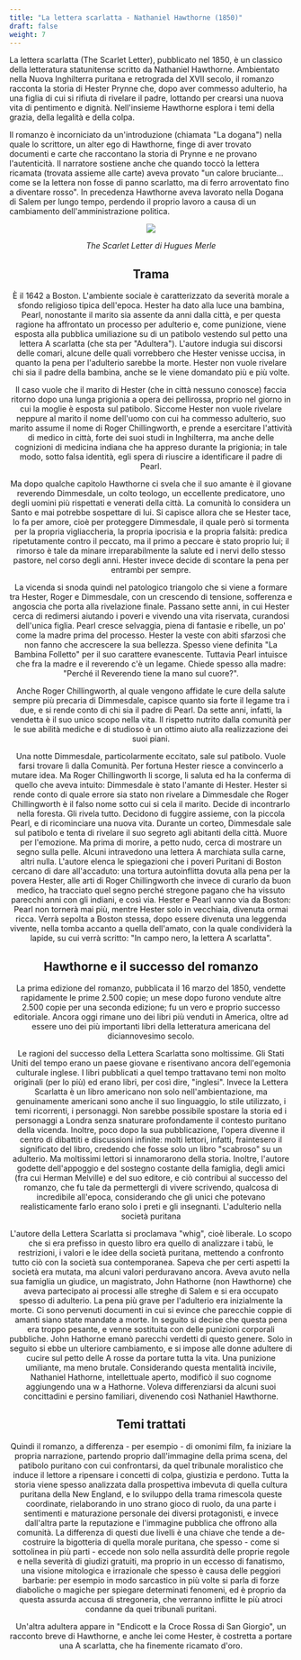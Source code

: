 ```yaml
---
title: "La lettera scarlatta - Nathaniel Hawthorne (1850)"
draft: false
weight: 7
---
```



La lettera scarlatta (The Scarlet Letter), pubblicato nel 1850, è un classico della letteratura statunitense scritto da Nathaniel Hawthorne. Ambientato nella Nuova Inghilterra puritana e retrograda del XVII secolo, il romanzo racconta la storia di Hester Prynne che, dopo aver commesso adulterio, ha una figlia di cui si rifiuta di rivelare il padre, lottando per crearsi una nuova vita di pentimento e dignità. Nell'insieme Hawthorne esplora i temi della grazia, della legalità e della colpa.

Il romanzo è incorniciato da un'introduzione (chiamata "La dogana") nella quale lo scrittore, un alter ego di Hawthorne, finge di aver trovato documenti e carte che raccontano la storia di Prynne e ne provano l'autenticità. Il narratore sostiene anche che quando toccò la lettera ricamata (trovata assieme alle carte) aveva provato "un calore bruciante... come se la lettera non fosse di panno scarlatto, ma di ferro arroventato fino a diventare rosso". In precedenza Hawthorne aveva lavorato nella Dogana di Salem per lungo tempo, perdendo il proprio lavoro a causa di un cambiamento dell'amministrazione politica.

<div align="center">
<img src="https://upload.wikimedia.org/wikipedia/commons/thumb/a/a5/Hugues_Merle_-_The_Scarlet_Letter_-_Walters_37172.jpg/486px-Hugues_Merle_-_The_Scarlet_Letter_-_Walters_37172.jpg">

<i>The Scarlet Letter di Hugues Merle</i>

## Trama

È il 1642 a Boston. L'ambiente sociale è caratterizzato da severità morale a sfondo religioso tipica dell'epoca. Hester ha dato alla luce una bambina, Pearl, nonostante il marito sia assente da anni dalla città, e per questa ragione ha affrontato un processo per adulterio e, come punizione, viene esposta alla pubblica umiliazione su di un patibolo vestendo sul petto una lettera A scarlatta (che sta per "Adultera"). L'autore indugia sui discorsi delle comari, alcune delle quali vorrebbero che Hester venisse uccisa, in quanto la pena per l'adulterio sarebbe la morte. Hester non vuole rivelare chi sia il padre della bambina, anche se le viene domandato più e più volte.

Il caso vuole che il marito di Hester (che in città nessuno conosce) faccia ritorno dopo una lunga prigionia a opera dei pellirossa, proprio nel giorno in cui la moglie è esposta sul patibolo. Siccome Hester non vuole rivelare neppure al marito il nome dell'uomo con cui ha commesso adulterio, suo marito assume il nome di Roger Chillingworth, e prende a esercitare l'attività di medico in città, forte dei suoi studi in Inghilterra, ma anche delle cognizioni di medicina indiana che ha appreso durante la prigionia; in tale modo, sotto falsa identità, egli spera di riuscire a identificare il padre di Pearl.

Ma dopo qualche capitolo Hawthorne ci svela che il suo amante è il giovane reverendo Dimmesdale, un colto teologo, un eccellente predicatore, uno degli uomini più rispettati e venerati della città. La comunità lo considera un Santo e mai potrebbe sospettare di lui. Si capisce allora che se Hester tace, lo fa per amore, cioè per proteggere Dimmesdale, il quale però si tormenta per la propria vigliaccheria, la propria ipocrisia e la propria falsità: predica ripetutamente contro il peccato, ma il primo a peccare è stato proprio lui; il rimorso è tale da minare irreparabilmente la salute ed i nervi dello stesso pastore, nel corso degli anni. Hester invece decide di scontare la pena per entrambi per sempre.

La vicenda si snoda quindi nel patologico triangolo che si viene a formare tra Hester, Roger e Dimmesdale, con un crescendo di tensione, sofferenza e angoscia che porta alla rivelazione finale. Passano sette anni, in cui Hester cerca di redimersi aiutando i poveri e vivendo una vita riservata, curandosi dell'unica figlia. Pearl cresce selvaggia, piena di fantasie e ribelle, un po' come la madre prima del processo. Hester la veste con abiti sfarzosi che non fanno che accrescere la sua bellezza. Spesso viene definita "La Bambina Folletto" per il suo carattere evanescente. Tuttavia Pearl intuisce che fra la madre e il reverendo c'è un legame. Chiede spesso alla madre: "Perché il Reverendo tiene la mano sul cuore?".

Anche Roger Chillingworth, al quale vengono affidate le cure della salute sempre più precaria di Dimmesdale, capisce quanto sia forte il legame tra i due, e si rende conto di chi sia il padre di Pearl. Da sette anni, infatti, la vendetta è il suo unico scopo nella vita. Il rispetto nutrito dalla comunità per le sue abilità mediche e di studioso è un ottimo aiuto alla realizzazione dei suoi piani.

Una notte Dimmesdale, particolarmente eccitato, sale sul patibolo. Vuole farsi trovare lì dalla Comunità. Per fortuna Hester riesce a convincerlo a mutare idea. Ma Roger Chillingworth li scorge, li saluta ed ha la conferma di quello che aveva intuito: Dimmesdale è stato l'amante di Hester. Hester si rende conto di quale errore sia stato non rivelare a Dimmesdale che Roger Chillingworth è il falso nome sotto cui si cela il marito. Decide di incontrarlo nella foresta. Gli rivela tutto. Decidono di fuggire assieme, con la piccola Pearl, e di ricominciare una nuova vita. Durante un corteo, Dimmesdale sale sul patibolo e tenta di rivelare il suo segreto agli abitanti della città. Muore per l'emozione. Ma prima di morire, a petto nudo, cerca di mostrare un segno sulla pelle. Alcuni intravedono una lettera A marchiata sulla carne, altri nulla. L'autore elenca le spiegazioni che i poveri Puritani di Boston cercano di dare all'accaduto: una tortura autoinflitta dovuta alla pena per la povera Hester, alle arti di Roger Chillingworth che invece di curarlo da buon medico, ha tracciato quel segno perché stregone pagano che ha vissuto parecchi anni con gli indiani, e così via. Hester e Pearl vanno via da Boston: Pearl non tornerà mai più, mentre Hester solo in vecchiaia, divenuta ormai ricca. Verrà sepolta a Boston stessa, dopo essere divenuta una leggenda vivente, nella tomba accanto a quella dell'amato, con la quale condividerà la lapide, su cui verrà scritto: "In campo nero, la lettera A scarlatta".


## Hawthorne e il successo del romanzo

La prima edizione del romanzo, pubblicata il 16 marzo del 1850, vendette rapidamente le prime 2.500 copie; un mese dopo furono vendute altre 2.500 copie per una seconda edizione; fu un vero e proprio successo editoriale. Ancora oggi rimane uno dei libri più venduti in America, oltre ad essere uno dei più importanti libri della letteratura americana del diciannovesimo secolo.

Le ragioni del successo della Lettera Scarlatta sono moltissime. Gli Stati Uniti del tempo erano un paese giovane e risentivano ancora dell'egemonia culturale inglese. I libri pubblicati a quel tempo trattavano temi non molto originali (per lo più) ed erano libri, per così dire, "inglesi". Invece la Lettera Scarlatta è un libro americano non solo nell'ambientazione, ma genuinamente americani sono anche il suo linguaggio, lo stile utilizzato, i temi ricorrenti, i personaggi. Non sarebbe possibile spostare la storia ed i personaggi a Londra senza snaturare profondamente il contesto puritano della vicenda. Inoltre, poco dopo la sua pubblicazione, l'opera divenne il centro di dibattiti e discussioni infinite: molti lettori, infatti, fraintesero il significato del libro, credendo che fosse solo un libro "scabroso" su un adulterio. Ma moltissimi lettori si innamorarono della storia. Inoltre, l'autore godette dell'appoggio e del sostegno costante della famiglia, degli amici (fra cui Herman Melville) e del suo editore, e ciò contribuì al successo del romanzo, che fu tale da permettergli di vivere scrivendo, qualcosa di incredibile all'epoca, considerando che gli unici che potevano realisticamente farlo erano solo i preti e gli insegnanti.
L'adulterio nella società puritana

L'autore della Lettera Scarlatta si proclamava "whig", cioè liberale. Lo scopo che si era prefisso in questo libro era quello di analizzare i tabù, le restrizioni, i valori e le idee della società puritana, mettendo a confronto tutto ciò con la società sua contemporanea. Sapeva che per certi aspetti la società era mutata, ma alcuni valori perduravano ancora. Aveva avuto nella sua famiglia un giudice, un magistrato, John Hathorne (non Hawthorne) che aveva partecipato ai processi alle streghe di Salem e si era occupato spesso di adulterio. La pena più grave per l'adulterio era inizialmente la morte. Ci sono pervenuti documenti in cui si evince che parecchie coppie di amanti siano state mandate a morte. In seguito si decise che questa pena era troppo pesante, e venne sostituita con delle punizioni corporali pubbliche. John Hathorne emanò parecchi verdetti di questo genere. Solo in seguito si ebbe un ulteriore cambiamento, e si impose alle donne adultere di cucire sul petto delle A rosse da portare tutta la vita. Una punizione umiliante, ma meno brutale. Considerando questa mentalità incivile, Nathaniel Hathorne, intellettuale aperto, modificò il suo cognome aggiungendo una w a Hathorne. Voleva differenziarsi da alcuni suoi concittadini e persino familiari, divenendo così Nathaniel Hawthorne.


## Temi trattati

Quindi il romanzo, a differenza - per esempio - di omonimi film, fa iniziare la propria narrazione, partendo proprio dall'immagine della prima scena, del patibolo puritano con cui confrontarsi, da quel tribunale moralistico che induce il lettore a ripensare i concetti di colpa, giustizia e perdono. Tutta la storia viene spesso analizzata dalla prospettiva imbevuta di quella cultura puritana della New England, e lo sviluppo della trama rimescola queste coordinate, rielaborando in uno strano gioco di ruolo, da una parte i sentimenti e maturazione personale dei diversi protagonisti, e invece dall'altra parte la reputazione e l'immagine pubblica che offrono alla comunità. La differenza di questi due livelli è una chiave che tende a de-costruire la bigotteria di quella morale puritana, che spesso - come si sottolinea in più parti - eccede non solo nella assurdità delle proprie regole e nella severità di giudizi gratuiti, ma proprio in un eccesso di fanatismo, una visione mitologica e irrazionale che spesso è causa delle peggiori barbarie: per esempio in modo sarcastico in più volte si parla di forze diaboliche o magiche per spiegare determinati fenomeni, ed è proprio da questa assurda accusa di stregoneria, che verranno inflitte le più atroci condanne da quei tribunali puritani.

Un'altra adultera appare in "Endicott e la Croce Rossa di San Giorgio", un racconto breve di Hawthorne, e anche lei come Hester, è costretta a portare una A scarlatta, che ha finemente ricamato d'oro. 